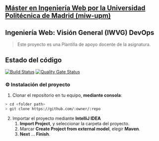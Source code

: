 ## [Máster en Ingeniería Web por la Universidad Politécnica de Madrid (miw-upm)](http://miw.etsisi.upm.es)
## Ingeniería Web: Visión General (IWVG) DevOps
> Este proyecto es una Plantilla de apoyo docente de la asignatura.

## Estado del código
[![Build Status](https://travis-ci.com/met-avila/ecosystem-demo.svg?branch=develop)](https://travis-ci.com/met-avila/ecosystem-demo)
[![Quality Gate Status](https://sonarcloud.io/api/project_badges/measure?project=es.upm.miw%3Atemplate-webflux&metric=alert_status)](https://sonarcloud.io/dashboard?id=es.upm.miw%3Atemplate-webflux)

### :gear: Instalación del proyecto
1. Clonar el repositorio en tu equipo, **mediante consola**:
```sh
> cd <folder path>
> git clone https://github.com/:owner/:repo
```
2. Importar el proyecto mediante **IntelliJ IDEA**
   1. **Import Project**, y seleccionar la carpeta del proyecto.
   1. Marcar **Create Project from external model**, elegir **Maven**.
   1. **Next** … **Finish**.
